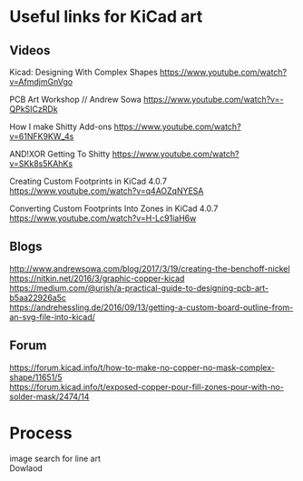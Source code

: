 # Useful links for KiCad art

## Videos
Kicad: Designing With Complex Shapes
https://www.youtube.com/watch?v=AfmdjmGnVgo

PCB Art Workshop // Andrew Sowa
https://www.youtube.com/watch?v=-QPkSICzRDk

How I make Shitty Add-ons
https://www.youtube.com/watch?v=61NFK9KW_4s

AND!XOR Getting To Shitty
https://www.youtube.com/watch?v=SKk8s5KAhKs


Creating Custom Footprints in KiCad 4.0.7
https://www.youtube.com/watch?v=q4AOZqNYESA

Converting Custom Footprints Into Zones in KiCad 4.0.7
https://www.youtube.com/watch?v=H-Lc91iaH6w

## Blogs
http://www.andrewsowa.com/blog/2017/3/19/creating-the-benchoff-nickel  
https://nitkin.net/2016/3/graphic-copper-kicad  
https://medium.com/@urish/a-practical-guide-to-designing-pcb-art-b5aa22926a5c  
https://andrehessling.de/2016/09/13/getting-a-custom-board-outline-from-an-svg-file-into-kicad/

## Forum
https://forum.kicad.info/t/how-to-make-no-copper-no-mask-complex-shape/11651/5  
https://forum.kicad.info/t/exposed-copper-pour-fill-zones-pour-with-no-solder-mask/2474/14

# Process
image search for line art  
Dowlaod
